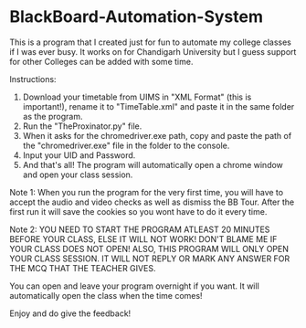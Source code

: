 # BlackBoard-Automation-System
This is a program that I created just for fun to automate my college classes if I was ever busy. It works on for Chandigarh University but I guess support for other Colleges can be added with some time.

Instructions:

1. Download your timetable from UIMS in "XML Format" (this is important!), rename it to "TimeTable.xml" and paste it in the same folder as the program.
2. Run the "TheProxinator.py" file.
3. When it asks for the chromedriver.exe path, copy and paste the path of the "chromedriver.exe" file in the folder to the console.
4. Input your UID and Password.
5. And that's all! The program will automatically open a chrome window and open your class session.

Note 1: When you run the program for the very first time, you will have to accept the audio and video checks as well as dismiss the BB Tour. After the first run it will save the cookies so you wont have to do it every time.

Note 2: YOU NEED TO START THE PROGRAM ATLEAST 20 MINUTES BEFORE YOUR CLASS, ELSE IT WILL NOT WORK! DON'T BLAME ME IF YOUR CLASS DOES NOT OPEN! ALSO, THIS PROGRAM WILL ONLY OPEN YOUR CLASS SESSION. IT WILL NOT REPLY OR MARK ANY ANSWER FOR THE MCQ THAT THE TEACHER GIVES.

You can open and leave your program overnight if you want. It will automatically open the class when the time comes!

Enjoy and do give the feedback!
